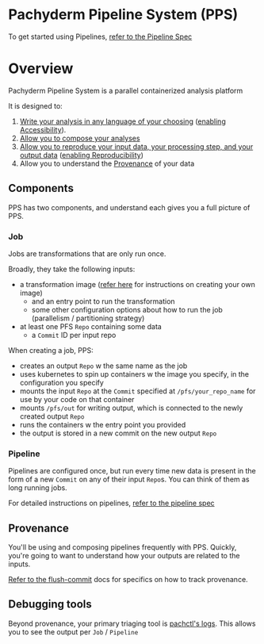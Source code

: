 Pachyderm Pipeline System (PPS)
===============================

To get started using Pipelines, [refer to the Pipeline Spec](./pipeline_spec.html)

# Overview

Pachyderm Pipeline System is a parallel containerized analysis platform

It is designed to:

1. [Write your analysis in any language of your choosing](#write-your-transform) ([enabling Accessibility](https://pachyderm.io/dsbor.html)).
2. [Allow you to compose your analyses](#compose)
3. [Allow you to reproduce your input data, your processing step, and your output data](#reproducing-your-analysis) ([enabling Reproducibility](https://pachyderm.io/dsbor.html))
4. Allow you to understand the [Provenance](#provenance) of your data

## Components

PPS has two components, and understand each gives you a full picture of PPS.

### Job

Jobs are transformations that are only run once.

Broadly, they take the following inputs:

- a transformation image ([refer here](./deploying.html#generating-your-custom-image) for instructions on creating your own image)
  - and an entry point to run the transformation
  - some other configuration options about how to run the job (parallelism / partitioning strategy)
- at least one PFS `Repo` containing some data
  - a `Commit` ID per input repo

When creating a job, PPS:

- creates an output `Repo` w the same name as the job
- uses kubernetes to spin up containers w the image you specify, in the configuration you specify
- mounts the input `Repo` at the `Commit` specified at `/pfs/your_repo_name` for use by your code on that container
- mounts `/pfs/out` for writing output, which is connected to the newly created output `Repo`
- runs the containers w the entry point you provided
- the output is stored in a new commit on the new output `Repo`

### Pipeline

Pipelines are configured once, but run every time new data is present in the form of a new `Commit` on any of their input `Repo`s. You can think of them as long running jobs.

For detailed instructions on pipelines, [refer to the pipeline spec](./pipeline_spec.html)

## Provenance

You'll be using and composing pipelines frequently with PPS. Quickly, you're going to want to understand how your outputs are related to the inputs.

[Refer to the flush-commit](./pachctl/pachctl_flush-commit.html) docs for specifics on how to track provenance.

## Debugging tools

Beyond provenance, your primary triaging tool is [pachctl's logs](./pachctl/pachctl_get-logs.html). This allows you to see the output per `Job` / `Pipeline`


